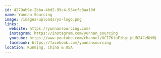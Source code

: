 ```yaml
---
id: 4279ab9e-2bba-4bd2-99c4-954cfc8aa10d
name: Yunnan Sourcing
image: /images/uploads/ys-logo.png
links:
  website: https://yunnansourcing.com/
  instagram: https://instagram.com/yunnan_sourcing
  youtube: https://www.youtube.com/channel/UCI7KluFihpjjdUR24CzNhMQ
  facebook: https://facebook.com/yunnansourcing
location: Kunming, China & USA
---
```

